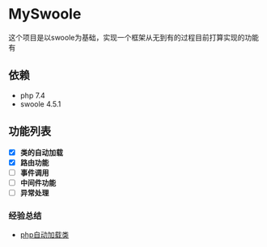 # MySwoole
这个项目是以swoole为基础，实现一个框架从无到有的过程目前打算实现的功能有<br>

## 依赖
* php 7.4
* swoole 4.5.1

## 功能列表
- [x] **类的自动加载**
- [x] **路由功能**
- [ ] **事件调用**
- [ ] **中间件功能**
- [ ] **异常处理**

### 经验总结
* [php自动加载类](https://www.cnblogs.com/itsuibi/p/13340368.html)

